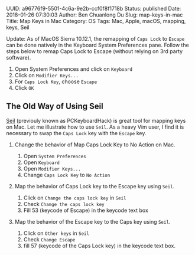 UUID: a96776f9-5501-4c6a-9e2b-ccf0f8f1718b
Status: published
Date: 2018-01-26 07:30:03
Author: Ben Chuanlong Du
Slug: map-keys-in-mac
Title: Map Keys in Mac
Category: OS
Tags: Mac, Apple, macOS, mapping, keys, Seil

Update: As of MacOS Sierra 10.12.1,
the remapping of `Caps Lock` to `Escape` can be done natively in the Keyboard System Preferences pane.
Follow the steps below to remap Caps Lock to Escape (without relying on 3rd party software).

1. Open System Preferences and click on `Keyboard`
2. Click on `Modifier Keys...`
3. For `Caps Lock Key`, choose `Escape`
4. Click `OK`


## The Old Way of Using Seil

[Seil](https://pqrs.org/osx/karabiner/seil.html.en)
(previouly known as PCKeyboardHack) is great tool for mapping keys on Mac.
Let me illustrate how to use `Seil`.
As a heavy Vim user,
I find it is necessary to swap the `Caps Lock` key with the `Escape` key.

1. Change the behavior of Map Caps Lock Key to No Action on Mac.

    1. Open `System Preferences`
    2. Open `Keyboard`
    3. Open `Modifier Keys...`
    4. Change `Caps Lock Key` to `No Action`

2. Map the behavior of Caps Lock key to the Escape key using `Seil`.

    1. Click on `Change the caps lock key` in `Seil`
    2. Check `Change the caps lock key`
    3. Fill 53 (keycode of Escape) in the keycode text box

3. Map the behavior of the Escape key to the Caps key using `Seil`.

    1. Click on `Other keys` in `Seil`
    2. Check `Change Escape`
    3. fill 57 (keycode of the Caps Lock key) in the keycode text box.
